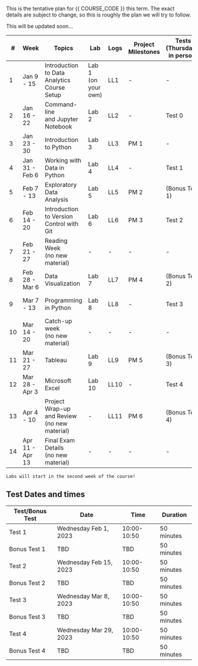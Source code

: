 This is the tentative plan for {{ COURSE_CODE }} this term.
The exact details are subject to change, so this is roughly the plan we will try to follow.

This will be updated soon...

<!-- This is the Term 2 schedule -->
| #  | Week            | Topics                                             | Lab                 | Logs | Project Milestones | Tests (Thursdays, in person) | Concepts Tested               |
|----|-----------------|----------------------------------------------------|---------------------|------|--------------------|------------------------------|-------------------------------|
| 1  | Jan 9 - 15      | Introduction to Data Analytics <br /> Course Setup | Lab 1 (on your own) | LL1  | -                  | -                            | -                             |
| 2  | Jan 16 - 22     | Command-line <br /> and Jupyter Notebook           | Lab 2               | LL2  | -                  | Test 0                       | Course policies               |
| 3  | Jan 23 - 30     | Introduction to Python                             | Lab 3               | LL3  | PM 1               | -                            | -                             |
| 4  | Jan 31 - Feb 6  | Working with Data in Python                        | Lab 4               | LL4  | -                  | Test 1                       | Command Line and Python       |
| 5  | Feb 7 - 13      | Exploratory Data Analysis                          | Lab 5               | LL5  | PM 2               | (Bonus Test 1)               | -                             |
| 6  | Feb 14 - 20     | Introduction to Version Control with Git           | Lab 6               | LL6  | PM 3               | Test 2                       | Python and Git                |
| 7  | Feb 21 - 27     | Reading Week <br />(no new material)               | -                   | -    | -                  | -                            | -                             |
| 8  | Feb 28 - Mar 6  | Data Visualization                                 | Lab 7               | LL7  | PM 4               | (Bonus Test 2)               | -                             |
| 9  | Mar 7 - 13      | Programming in Python                              | Lab 8               | LL8  | -                  | Test 3                       | Data Visualization and Pandas |
| 10 | Mar 14 - 20     | Catch-up week <br />(no new material)              | -                   | -    | -                  | -                            | -                             |
| 11 | Mar 21 - 27     | Tableau                                            | Lab 9               | LL9  | PM 5               | (Bonus Test 3)               |                               |
| 12 | Mar 28 - Apr 3  | Microsoft Excel                                    | Lab 10              | LL10 | -                  | Test 4                       | Python Programming and Excel  |
| 13 | Apr 4 - 10      | Project Wrap-up and Review <br />(no new material) | -                   | LL11 | PM 6               | (Bonus Test 4)               | -                             |
| 14 | Apr 11 - Apr 13 | Final Exam Details <br />(no new material)         | -                   | -    | -                  | -                            | -                             |

```{note}
Labs will start in the second week of the course!
```

## Test Dates and times

| Test/Bonus Test | Date                   | Time        | Duration   |
|-----------------|------------------------|-------------|------------|
| Test 1          | Wednesday Feb 1, 2023  | 10:00-10:50 | 50 minutes |
| Bonus Test 1    | TBD                    | TBD         | 50 minutes |
| Test 2          | Wednesday Feb 15, 2023 | 10:00-10:50 | 50 minutes |
| Bonus Test 2    | TBD                    | TBD         | 50 minutes |
| Test 3          | Wednesday Mar 8, 2023  | 10:00-10:50 | 50 minutes |
| Bonus Test 3    | TBD                    | TBD         | 50 minutes |
| Test 4          | Wednesday Mar 29, 2023 | 10:00-10:50 | 50 minutes |
| Bonus Test 4    | TBD                    | TBD         | 50 minutes |


<!-- This is the Term 1 schedule -->

<!--
| #  | Week            | Topics                                             | Lab                 | Logs | Project Milestones | Tests (Thursdays, in person) | Concepts Tested              |
|----|-----------------|----------------------------------------------------|---------------------|------|--------------------|------------------------------|------------------------------|
| 1  | Sept 6-11       | Introduction to Data Analytics <br /> Course Setup | Lab 1 (on your own) | LL1  | -                  | -                            | -                            |
| 2  | Sept 12-18      | Command-line <br /> and Jupyter Notebook           | Lab 2               | LL2  | -                  | Test 0                       | Course policies              |
| 3  | Sept 19-25      | Introduction to Version Control with Git           | Lab 3               | LL3  | -                  | -                            | -                            |
| 4  | Sept 26 - Oct 2 | Introduction to Python                             | Lab 4               | LL4  | PM 1               | Test 1                       | Command Line and Git         |
| 5  | Oct 3 - 9       | Working with Data in Python                        | Lab 5               | LL5  | -                  | (Bonus Test 1)               | -                            |
| 6  | Oct 10 - 16     | Rest and Catchup <br />(no new material)           | -                   | -    | PM 2               | -                            | -                            |
| 7  | Oct 17 - 23     | Programming in Python                              | Lab 6               | LL6  | -                  | -                            | -                            |
| 8  | Oct 24 - 30     | Data Visualization                                 | Lab 7               | LL7  |                    | Test 2                       | Python Programming           |
| 9  | Oct 31 - Nov 6  | Exploratory Data Analysis                          | Lab 8               | LL8  | PM 3               | (Bonus Test 2)               | -                            |
| 10 | Nov 7 - 13      | Reading week <br />(no new material)               | -                   | -    | -                  | -                            | -                            |
| 11 | Nov 14 - 20     | Tableau                                            | Lab 9               | LL9  | PM 4               | Test 3                       | Python and Pandas            |
| 12 | Nov 21 - 27     | Microsoft Excel                                    | Lab 10              | LL10 | -                  | (Bonus Test 3)               | -                            |
| 13 | Nov 28 - Dec 4  | Project Wrap-up and Review <br />(no new material) | -                   | LL11 | PM 5               | Test 4                       | Data Visualization and Excel |
| 14 | Dec 5 - Dec 8   | Final Exam Details <br />(no new material)         | -                   | -    | -                  | (Bonus Test 4)               | -                            |
-->